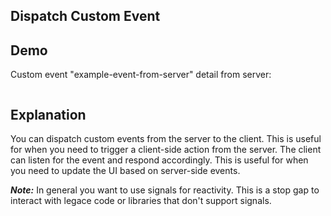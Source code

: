 ## Dispatch Custom Event

## Demo

<div data-on-load="$get('/examples/dispatch_custom_event/events')">
    <div>Custom event "example-event-from-server" detail from server:</div>
    <pre class="mockup-code" id="container"></pre>
</div>


## Explanation

You can dispatch custom events from the server to the client. This is useful for when you need to trigger a client-side action from the server. The client can listen for the event and respond accordingly. This is useful for when you need to update the UI based on server-side events.

***Note:*** In general you want to use signals for reactivity.  This is a stop gap to interact with legace code or libraries that don't support signals.